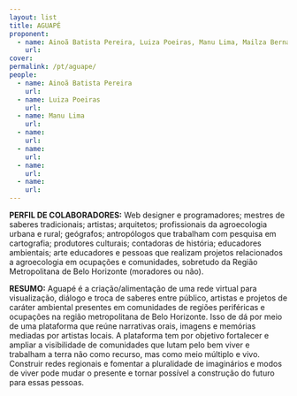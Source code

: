 ```yaml
---
layout: list
title: AGUAPÉ
proponent:
  - name: Ainoã Batista Pereira, Luiza Poeiras, Manu Lima, Mailza Bernard / Belo Horizonte, MG.
    url: 
cover:
permalink: /pt/aguape/
people:
  - name: Ainoã Batista Pereira
    url: 
  - name: Luiza Poeiras
    url: 
  - name: Manu Lima
    url: 
  - name: 
    url: 
  - name:
    url: 
  - name: 
    url: 
  - name: 
    url: 
---
```


**PERFIL DE COLABORADORES:** 
Web designer e programadores; mestres de saberes tradicionais; artistas; arquitetos; profissionais da agroecologia urbana e rural; geógrafos; antropólogos que trabalham com pesquisa em cartografia; produtores culturais; contadoras de história;  educadores ambientais; arte educadores e pessoas que realizam projetos relacionados a agroecologia em ocupações e comunidades, sobretudo da Região Metropolitana de Belo Horizonte (moradores ou não).

**RESUMO:**
Aguapé é a criação/alimentação de uma rede virtual para visualização, diálogo e troca de saberes entre público, artistas e projetos de caráter ambiental presentes em comunidades de regiões periféricas e ocupações na região metropolitana de Belo Horizonte. Isso de dá por meio de uma plataforma que reúne narrativas orais, imagens e memórias mediadas por artistas locais. 
A plataforma tem por objetivo fortalecer e ampliar a visibilidade de comunidades que lutam pelo bem viver e trabalham a terra não como recurso, mas como meio múltiplo e vivo. Construir redes regionais e fomentar a pluralidade de imaginários e modos de viver pode mudar o presente e tornar possível a construção do futuro para essas pessoas.
